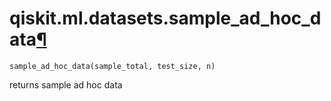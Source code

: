 # qiskit.ml.datasets.sample\_ad\_hoc\_data[¶](#qiskit-ml-datasets-sample-ad-hoc-data "Permalink to this headline")

<span id="undefined" />

`sample_ad_hoc_data(sample_total, test_size, n)`

returns sample ad hoc data
